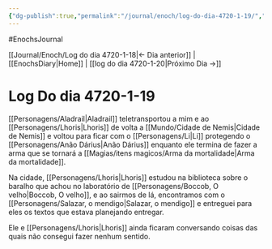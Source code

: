 ```yaml
---
{"dg-publish":true,"permalink":"/journal/enoch/log-do-dia-4720-1-19/","dgHomeLink":true,"dgPassFrontmatter":false}
---
```


#EnochsJournal 

[[Journal/Enoch/Log do dia 4720-1-18|<- Dia anterior]] | [[EnochsDiary|Home]] | [[log do dia 4720-1-20|Próximo Dia ->]]

# Log Do dia 4720-1-19
[[Personagens/Aladrail|Aladrail]] teletransportou a mim e ao [[Personagens/Lhoris|Lhoris]] de volta a [[Mundo/Cidade de Nemis|Cidade de Nemis]] e voltou para ficar com o [[Personagens/Li|Li]] protegendo o [[Personagens/Anão Dárius|Anão Dárius]] enquanto ele termina de fazer a arma que se tornará a [[Magias/itens magicos/Arma da mortalidade|Arma da mortalidade]].

Na cidade, [[Personagens/Lhoris|Lhoris]] estudou na biblioteca sobre o baralho que achou no laboratório de [[Personagens/Boccob, O velho|Boccob, O velho]], e ao sairmos de lá, encontramos com o [[Personagens/Salazar, o mendigo|Salazar, o mendigo]] e entreguei para eles os textos que estava planejando entregar.

Ele e [[Personagens/Lhoris|Lhoris]] ainda ficaram conversando coisas das quais não consegui fazer nenhum sentido.